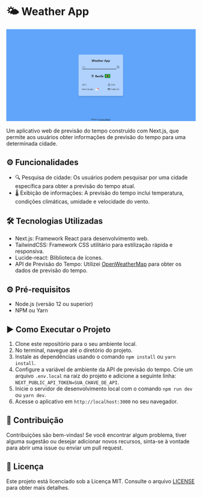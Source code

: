 # 🌤️ Weather App

![Print](./public/printscreen.png)

Um aplicativo web de previsão do tempo construído com Next.js, que permite aos usuários obter informações de previsão do tempo para uma determinada cidade.

## ⚙️ Funcionalidades

- 🔍 Pesquisa de cidade: Os usuários podem pesquisar por uma cidade específica para obter a previsão do tempo atual.
- 🌡️ Exibição de informações: A previsão do tempo inclui temperatura, condições climáticas, umidade e velocidade do vento.

## 🛠️ Tecnologias Utilizadas

- Next.js: Framework React para desenvolvimento web.
- TailwindCSS: Framework CSS utilitário para estilização rápida e responsiva.
- Lucide-react: Bliblioteca de ícones.
- API de Previsão do Tempo: Utilizei [OpenWeatherMap](https://openweathermap.org) para obter os dados de previsão do tempo.

## ⚙️ Pré-requisitos

- Node.js (versão 12 ou superior)
- NPM ou Yarn

## ▶️ Como Executar o Projeto

1. Clone este repositório para o seu ambiente local.
2. No terminal, navegue até o diretório do projeto.
3. Instale as dependências usando o comando `npm install` ou `yarn install`.
4. Configure a variável de ambiente da API de previsão do tempo. Crie um arquivo `.env.local` na raiz do projeto e adicione a seguinte linha: `NEXT_PUBLIC_API_TOKEN=SUA_CHAVE_DE_API`.
5. Inicie o servidor de desenvolvimento local com o comando `npm run dev` ou `yarn dev`.
6. Acesse o aplicativo em `http://localhost:3000` no seu navegador.

## 🤝 Contribuição

Contribuições são bem-vindas! Se você encontrar algum problema, tiver alguma sugestão ou desejar adicionar novos recursos, sinta-se à vontade para abrir uma issue ou enviar um pull request.

## 📄 Licença

Este projeto está licenciado sob a Licença MIT. Consulte o arquivo [LICENSE](LICENSE) para obter mais detalhes.
